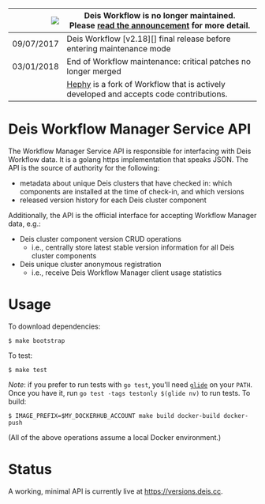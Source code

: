 
|![](https://upload.wikimedia.org/wikipedia/commons/thumb/1/17/Warning.svg/156px-Warning.svg.png) | Deis Workflow is no longer maintained.<br />Please [read the announcement](https://deis.cc/blog/2017/deis-workflow-final-release/) for more detail. |
|---:|---|
| 09/07/2017 | Deis Workflow [v2.18][] final release before entering maintenance mode |
| 03/01/2018 | End of Workflow maintenance: critical patches no longer merged |
| | [Hephy](https://github.com/teamhephy/workflow) is a fork of Workflow that is actively developed and accepts code contributions. |

# Deis Workflow Manager Service API

The Workflow Manager Service API is responsible for interfacing with Deis Workflow data. It is a golang https implementation that speaks JSON. The API is the source of authority for the following:

* metadata about unique Deis clusters that have checked in: which components are installed at the time of check-in, and which versions
* released version history for each Deis cluster component

Additionally, the API is the official interface for accepting Workflow Manager data, e.g.:

* Deis cluster component version CRUD operations
  * i.e., centrally store latest stable version information for all Deis cluster components
* Deis unique cluster anonymous registration
  * i.e., receive Deis Workflow Manager client usage statistics

# Usage

To download dependencies:
```
$ make bootstrap
```
To test:
```
$ make test
```
_Note_: if you prefer to run tests with `go test`, you'll need
[`glide`](https://github.com/Masterminds/glide) on your `PATH`. Once you have it,
run `go test -tags testonly $(glide nv)` to run tests.
To build:
```
$ IMAGE_PREFIX=$MY_DOCKERHUB_ACCOUNT make build docker-build docker-push
```
(All of the above operations assume a local Docker environment.)

# Status

A working, minimal API is currently live at https://versions.deis.cc.
